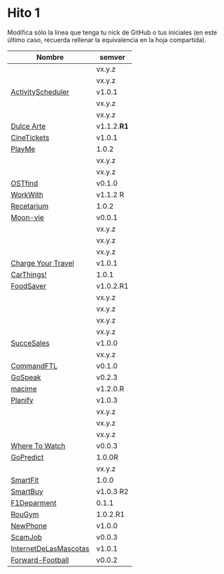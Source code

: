 # Hito 1

Modifica sólo la línea que tenga tu nick de GitHub o tus iniciales (en este
último caso, recuerda rellenar la equivalencia en la hoja compartida).

|                                                       Nombre | semver |
|--------------------------------------------------------------|--------|
|                                   <!-- Enlace de A M A M --> | vx.y.z |
|                                <!-- Enlace de @wndypaola --> | vx.y.z |
|                        [ActivityScheduler](https://github.com/khawla-k-banydomi/cloudcomputingrepo)  | v1.0.1 |
|                                    <!-- Enlace de alejbm --> | vx.y.z |
|                                   <!-- Enlace de B A F H --> | vx.y.z |
|            [Dulce Arte](https://github.com/Kevincamp/Mi-Dulce-Arte)  | v1.1.2.**R1** |
|                               [CineTickets](https://github.com/mcarmona99/CineTickets) | v1.0.1 |
|                                 [PlayMe](https://github.com/Jumacasni/PlayMe) | 1.0.2 |
|                                <!-- Enlace de guillecchm --> | vx.y.z |
|                               <!-- Enlace de D L V H J L --> | vx.y.z |
|                               [OSTfind](https://github.com/jlgallego99/OSTfind) | v0.1.0 |
|          [WorkWith](https://github.com/migueg/CC-Proyecto-21-22) | v1.1.2 R |
|                    [Recetarium](https://github.com/jcgq/MII_CC_UGR)| 1.0.2 |
|                    [Moon-vie](https://github.com/LCinder/Moon-vie) | v0.0.1 |
|                                       <!-- Enlace de J M --> | vx.y.z |
|                                       <!-- Enlace de K Z --> | vx.y.z |
|                                 <!-- Enlace de AxelLanda --> | vx.y.z |
|                             [Charge Your Travel](https://github.com/DomingoLopez/Charge-Your-Travel) | v1.0.1 |
|                               [CarThings!](https://github.com/MenaBarrera/CC_21_22) | 1.0.1 |
|               [FoodSaver](https://github.com/Mil4n0r/CC2021) | v1.0.2.R1 |
|                                     <!-- Enlace de N M D --> | vx.y.z |
|                                       <!-- Enlace de N N --> | vx.y.z |
|                                     <!-- Enlace de O T M --> | vx.y.z |
|                                   <!-- Enlace de P S S L --> | vx.y.z |
|           [SucceSales](https://github.com/Samius1/SucceSaleS)| v1.0.0 |
|                                   <!-- Enlace de Anglepi --> | vx.y.z |
|          [CommandFTL](https://github.com/Anglepi/CommandFTL) | v0.1.0 |
|              [GoSpeak](https://github.com/opolovynka/GoSpeak)| v0.2.3 |
|              [macime](https://github.com/soyjorgeprg/macime) |v1.2.0.R|
|              [Planify](https://github.com/Palinkara/Planify) | v1.0.3 |
|                          <!-- Enlace de FernandoRoldan93 --> | vx.y.z |
|                                  <!-- Enlace de JruizD16 --> | vx.y.z |
|                                    <!-- Enlace de jscoba --> | vx.y.z |
| [Where To Watch](https://github.com/Josalmer/where-to-watch) | v0.0.3 |
| [GoPredict](https://github.com/ajalba/gopredict)           | 1.0.0R |
|                                     <!-- Enlace de S M C --> | vx.y.z |
| [SmartFit](https://github.com/marcos-toranzo/SmartFit)       | 1.0.0 |
|       [SmartBuy](https://github.com/saxtonv/cloud-computing) | v1.0.3 R2 |
| [F1Deparment](https://github.com/Nastard/F1Deparment) | 0.1.1 |
| [RouGym](https://github.com/carlostorralba/RouGym) | 1.0.2.R1 |
| [NewPhone](https://github.com/vtt0001/NewPhone) | v1.0.0 |
| [ScamJob](https://github.com/SrArtur/CC_21-22) | v0.0.3 |
[InternetDeLasMascotas](https://github.com/ccvaillant1992/InternetDeLasMascotas) | v1.0.1 |
[Forward-Football](https://github.com/vntr-CC/Forward-Football) | v0.0.2 |
